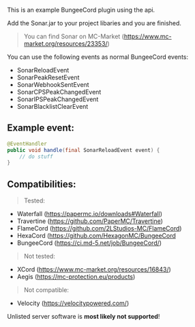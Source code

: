 This is an example BungeeCord plugin using the api.

Add the Sonar.jar to your project libaries and you are finished.
> You can find Sonar on MC-Market (https://www.mc-market.org/resources/23353/)

You can use the following events as normal BungeeCord events:

- SonarReloadEvent
- SonarPeakResetEvent
- SonarWebhookSentEvent
- SonarCPSPeakChangedEvent
- SonarIPSPeakChangedEvent
- SonarBlacklistClearEvent

## Example event:

```Java
@EventHandler
public void handle(final SonarReloadEvent event) {
    // do stuff
}
```

## Compatibilities:

> Tested:
  * Waterfall (https://papermc.io/downloads#Waterfall)
  * Travertine (https://github.com/PaperMC/Travertine)
  * FlameCord (https://github.com/2LStudios-MC/FlameCord)
  * HexaCord (https://github.com/HexagonMC/BungeeCord
  * BungeeCord (https://ci.md-5.net/job/BungeeCord/)

> Not tested:
  * XCord (https://www.mc-market.org/resources/16843/)
  * Aegis (https://mc-protection.eu/products)

> Not compatible:
  * Velocity (https://velocitypowered.com/)

Unlisted server software is **most likely not supported**!
